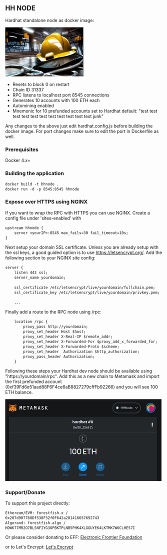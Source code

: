 ## HH NODE

Hardhat standalone node as docker image:

![alt text](https://github.com/p00temkin/hhnode/blob/master/img/hhnode.png?raw=true)

* Resets to block 0 on restart
* Chain ID 31337
* RPC listens to localhost port 8545 connections
* Generates 10 accounts with 100 ETH each
* Automining enabled
* Mnemonic for 10 prefunded accounts set to Hardhat default: "test test test test test test test test test test test junk"

Any changes to the above just edit hardhat.config.js before building the docker image. For port changes make sure to edit the port in Dockerfile as well.

### Prerequisites

Docker 4.x+

### Building the application

```
docker build -t hhnode .
docker run -d -p 8545:8545 hhnode
```

### Expose over HTTPS using NGINX

If you want to wrap the RPC with HTTPS you can use NGINX. Create a config file under 'sites-enabled' with

```
upstream hhnode {
    server <yourIP>:8545 max_fails=30 fail_timeout=10s;
}
```

Next setup your domain SSL certificate. Unless you are already setup with the ssl keys, a good guided option is to use <https://letsencrypt.org/>. Add the following section to your NGINX site config:

```
server {
    listen 443 ssl;
    server_name yourdomain;

    ssl_certificate /etc/letsencrypt/live/yourdomain/fullchain.pem;
    ssl_certificate_key /etc/letsencrypt/live/yourdomain/privkey.pem;

    ...
```

Finally add a route to the RPC node using /rpc:

```
    location /rpc {
        proxy_pass http://yourdomain;
        proxy_set_header Host $host;
        proxy_set_header X-Real-IP $remote_addr;
        proxy_set_header X-Forwarded-For $proxy_add_x_forwarded_for;
        proxy_set_header X-Forwarded-Proto $scheme;
        proxy_set_header  Authorization $http_authorization;
        proxy_pass_header Authorization;
    }
```

Following these steps your Hardhat dev node should be available using "https://yourdomain/rpc". Add this as a new chain to Metamask and import the first prefunded account (0xf39Fd6e51aad88F6F4ce6aB8827279cffFb92266) and you will see 100 ETH balance.

![alt text](https://github.com/p00temkin/hhnode/blob/master/img/metamask.png?raw=true)

### Support/Donate

To support this project directly:

   ```
   Ethereum/EVM: forestfish.x / 0x207d907768Df538F32f0F642a281416657692743
   Algorand: forestfish.algo / HDWK77MR2O7BLSNFIYG3OPBKTPLNB5PHK4XLGGUYEK4LKTMK7WOCLHE57I
   ```

Or please consider donating to EFF:
[Electronic Frontier Foundation](https://supporters.eff.org/donate)

or to Let's Encrypt:
[Let's Encrypt](https://letsencrypt.org/donate/)
